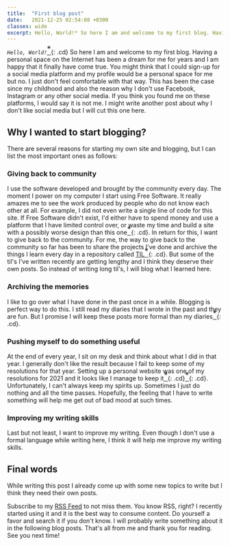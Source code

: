 ```yaml
---
title:  "First blog post"
date:   2021-12-25 02:54:08 +0300
classes: wide
excerpt: Hello, World!* So here I am and welcome to my first blog. Having a personal space on the Internet has been a dream for me for years and I am happy that it fi...
---
```

<style>
.ab {
  font-size: 1.3em;
  line-height:0;
  top:0;
}
.cd {

  text-decoration: none;
}
</style>
*`Hello, World!`*[<sup class="ab">*</sup>](## "I think I just wrote the best first sentence I could write as a programmer :D"){: .cd}
So here I am and welcome to my first blog. Having a personal space on the Internet has been a dream for me for years and I am happy that it finally have come true. You might think that I could sign-up for a social media platform and my profile would be a personal space for me but no. I just don't feel comfortable with that way. This has been the case since my childhood and also the reason why I don't use Facebook, Instagram or any other social media. If you think you found me on these platforms, I would say it is not me. I might write another post about why I don't like social media but I will cut this one here.

## Why I wanted to start blogging?
There are several reasons for starting my own site and blogging, but I can list the most important ones as follows:

### Giving back to community
I use the software developed and brought by the community every day. The moment I power on my computer I start using Free Software. It really amazes me to see the work produced by people who do not know each other at all. For example, I did not even write a single line of code for this site. If Free Software didn't exist, I'd either have to spend money and use a platform that I have limited control over, or waste my time and build a site with a possibly worse design than this one[<sup class="ab">*</sup>](## "swh"){: .cd}. In return for this, I want to give back to the community. For me, the way to give back to the community so far has been to share the projects I've done and archive the things I learn every day in a repository called [TIL](https://github.com/sahinakkaya/til)[<sup class="ab">*</sup>](## "Today I Learned"){: .cd}. But some of the til's I've written recently are getting lengthy and I think they deserve their own posts. So instead of writing long til's, I will blog what I learned here.

### Archiving the memories
I like to go over what I have done in the past once in a while. Blogging is perfect way to do this. I still read my diaries that I wrote in the past and they are fun. But I promise I will keep these posts more formal than my diaries[<sup class="ab">*</sup>](## "swh"){: .cd}.

### Pushing myself to do something useful
At the end of every year, I sit on my desk and think about what I did in that year. I generally don't like the result because I fail to keep some of my resolutions for that year. Setting up a personal website was one of my resolutions for 2021 and it looks like I manage to keep it[<sup class="ab">*</sup>](## "hooray!"){: .cd}[<sup class="ab">*</sup>](## "swh"){: .cd}. Unfortunately, I can't always keep my spirits up. Sometimes I just do nothing and all the time passes. Hopefully, the feeling that I have to write something will help me get out of bad mood at such times. 

### Improving my writing skills
Last but not least, I want to improve my writing. Even though I don't use a formal language while writing here, I think it will help me improve my writing skills.

## Final words
While writing this post I already come up with some new topics to write but I think they need their own posts. 

Subscribe to my <a href="/feed.xml"><i class="fas fa-fw fa-rss-square" aria-hidden="true"></i>RSS Feed</a> to not miss them. You know RSS, right? I recently started using it and it is the best way to consume content. Do yourself a favor and search it if you don't know. I will probably write something about it in the following blog posts. That's all from me and thank you for reading. See you next time!

